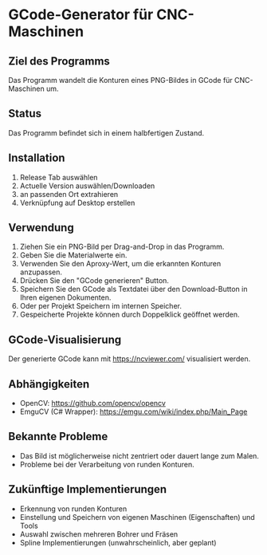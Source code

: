 # GCode-Generator für CNC-Maschinen

## Ziel des Programms
Das Programm wandelt die Konturen eines PNG-Bildes in GCode für CNC-Maschinen um.

## Status
Das Programm befindet sich in einem halbfertigen Zustand.

## Installation
1. Release Tab auswählen
2. Actuelle Version auswählen/Downloaden
3. an passenden Ort extrahieren
4. Verknüpfung auf Desktop erstellen

## Verwendung
1. Ziehen Sie ein PNG-Bild per Drag-and-Drop in das Programm.
2. Geben Sie die Materialwerte ein.
3. Verwenden Sie den Aproxy-Wert, um die erkannten Konturen anzupassen.
4. Drücken Sie den "GCode generieren" Button.
5. Speichern Sie den GCode als Textdatei über den Download-Button in Ihren eigenen Dokumenten.
6. Oder per Projekt Speichern im internen Speicher.
7. Gespeicherte Projekte können durch Doppelklick geöffnet werden.

## GCode-Visualisierung
Der generierte GCode kann mit https://ncviewer.com/ visualisiert werden.

## Abhängigkeiten
- OpenCV: https://github.com/opencv/opencv
- EmguCV (C# Wrapper): https://emgu.com/wiki/index.php/Main_Page

## Bekannte Probleme
- Das Bild ist möglicherweise nicht zentriert oder dauert lange zum Malen.
- Probleme bei der Verarbeitung von runden Konturen.

## Zukünftige Implementierungen
- Erkennung von runden Konturen
- Einstellung und Speichern von eigenen Maschinen (Eigenschaften) und Tools
- Auswahl zwischen mehreren Bohrer und Fräsen
- Spline Implementierungen (unwahrscheinlich, aber geplant)








